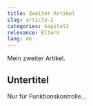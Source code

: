 ```yaml
---
title: Zweiter Artikel
slug: article-2
categories: kapitel2
relevance: Eltern
lang: de
---
```


Mein zweiter Artikel.

## Untertitel

Nur für Funktionskontrolle...
